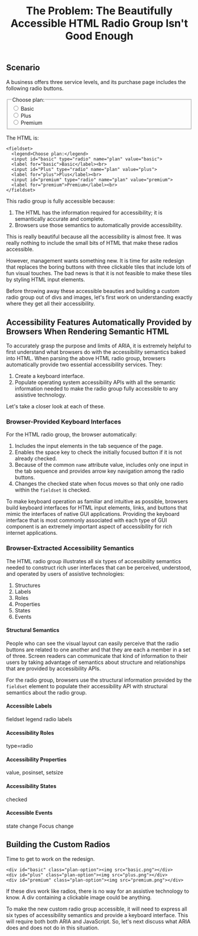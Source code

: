 ﻿---
title: "The Problem: The Beautifully Accessible HTML Radio Group Isn't Good Enough"
nav_title: "The Problem"
order: 2
tutorial_title: ARIA Use Prerequisites
status: editors-draft
type: intro
editors:
  - Matt King (Facebook)
  - Judy Brewer: "https://www.w3.org/People/Brewer/"
contributors:
  - The Education and Outreach Working Group (<a href="https://www.w3.org/WAI/EO/">EOWG</a>)
  - The ARIA Working Group (<a href="https://www.w3.org/WAI/ARIA/">ARIA</a>)
support: Developed with support from the <a href="https://www.w3.org/WAI/WCAGTA/">U.S. Access Board, WCAG TA Project, Task 2</a>.
---

## Scenario

A business offers three service levels, and its purchase page includes the following radio buttons.

<fieldset>
  <legend>Choose plan:</legend>
  <input id="basic" type="radio" name="plan" value="basic">
  <label for="basic">Basic</label><br>
  <input id="Plus" type="radio" name="plan" value="plus">
  <label for="plus">Plus</label><br>
  <input id="premium" type="radio" name="plan" value="premium">
  <label for="premium">Premium</label><br>
</fieldset>

The HTML is:

```
<fieldset>
  <legend>Choose plan:</legend>
  <input id="basic" type="radio" name="plan" value="basic">
  <label for="basic">Basic</label><br>
  <input id="Plus" type="radio" name="plan" value="plus">
  <label for="plus">Plus</label><br>
  <input id="premium" type="radio" name="plan" value="premium">
  <label for="premium">Premium</label><br>
</fieldset>
```

This radio group is fully accessible because:

1. The HTML has the information required for accessibility; it is semantically accurate and complete.
2. Browsers use those semantics to automatically provide accessibility.

This is really beautiful because all the accessibility is almost free. 
It was really nothing to include the small bits of HTML that make these radios accessible.

However, management wants something new.
It is time for asite redesign that replaces the boring buttons with three clickable tiles that include lots of fun visual touches.
The bad news is that it is not feasible to make these tiles by styling HTML input elements.

Before throwing away these accessible beauties and building a custom radio group out of divs and images, 
let's first work on understanding exactly where they get all their accessibility.

## Accessibility Features Automatically Provided by Browsers When Rendering Semantic HTML

To accurately grasp the purpose and limits of ARIA, it is extremely helpful to first understand what browsers do with the accessibility semantics baked into HTML. When parsing the above HTML radio group, browsers automatically provide two essential accessibility services. They:

1. Create a keyboard interface.
2. Populate operating system accessibility APIs with all the semantic information needed to make the radio group fully accessible to any assistive technology. 

Let's take a closer look at each of these.

### Browser-Provided Keyboard Interfaces

For the HTML radio group, the browser automatically:

1. Includes the input elements in the tab sequence of the page.
2. Enables the space key to check the initially focused button if it is not already checked.
3. Because of the common `name` attribute value, includes only one input in the tab sequence and provides arrow key navigation among the radio buttons.
4. Changes the checked state when focus moves so that only one radio within the `fieldset` is checked.

To make keyboard operation as familiar and intuitive as possible, browsers build keyboard interfaces for HTML input elements, links, and buttons that mimic the interfaces of native GUI applications. 
Providing the keyboard interface that is most commonly associated with each type of GUI component is an extremely important aspect of accessibility for rich internet applications.

### Browser-Extracted Accessibility Semantics

The HTML radio group illustrates all six types of accessibility semantics needed to construct rich user interfaces that can be perceived, understood, and operated by users of assistive technologies:

1. Structures
2. Labels
3. Roles
4. Properties
5. States
6. Events

#### Structural Semantics

People who can see the visual layout can easily perceive that the radio buttons are related to one another and that they are each a member in a set of three. 
Screen readers can communicate that kind of information to their users by taking advantage of semantics about structure and relationships that are provided by accessibility APIs.

For the radio group, browsers use the structural information provided by the `fieldset` element to populate their accessibility API with structural semantics about the radio group.

#### Accessible Labels

fieldset legend
radio labels

#### Accessibility Roles

type=radio

#### Accessibility Properties

value, posinset, setsize

#### Accessibility States

checked

#### Accessible Events

state change
Focus change

## Building the Custom Radios

Time to get to work on the redesign.

```
<div id="basic" class="plan-option"><img src="basic.png"></div>
<div id="plus" class="plan-option"><img src="plus.png"></div>
<div id="premium" class="plan-option"><img src="premium.png"></div>
```

If these divs work like radios, there is no way for an assistive technology to know. A div containing a clickable image could be anything. 

To make the new custom radio group accessible, it will need to express all six types of accessibility semantics and provide a keyboard interface. 
This will require both both ARIA and JavaScript. 
So, let's next discuss what ARIA does and does not do in this situation.